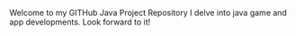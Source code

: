 Welcome to my GITHub Java Project Repository
I delve into java game and app developments.
Look forward to it!
